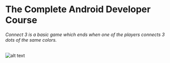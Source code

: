 # The Complete Android Developer Course
###### Connect 3 is a basic game which ends when one of the players connects 3 dots of the same colors.

![alt text](https://raw.github.com/oussamabng/Game-Connect-3/master/Pictures/Screenshot_1594308759.png)
